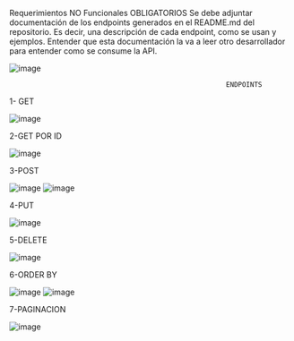 Requerimientos NO Funcionales OBLIGATORIOS
Se debe adjuntar documentación de los endpoints generados en el README.md del repositorio. Es decir, una descripción de cada endpoint, como se usan y ejemplos. Entender que esta documentación la va a leer otro desarrollador para entender como se consume la API.

![image](https://user-images.githubusercontent.com/103833940/201802044-65e43f4c-ace8-4e42-97f7-1dbc5f2f6152.png)

                                                          ENDPOINTS
                                                          
                                
1- GET

![image](https://user-images.githubusercontent.com/103833940/201801945-1dbff12c-eb17-4cab-96c0-cb473812b710.png)

2-GET POR ID 

![image](https://user-images.githubusercontent.com/103833940/201802096-ba4aa203-c277-4a3e-8e8f-af21d1257ce9.png)

3-POST

![image](https://user-images.githubusercontent.com/103833940/201802201-e2028cb9-da91-4aa1-ba95-b4aaf6f7876b.png)
![image](https://user-images.githubusercontent.com/103833940/201802281-fe092466-df1e-4a66-b3d1-d07feb98eb02.png)

4-PUT

![image](https://user-images.githubusercontent.com/103833940/201802370-a3c2e402-78b2-4303-9b73-fab3a1a85fe4.png)


5-DELETE

![image](https://user-images.githubusercontent.com/103833940/201802599-a936e680-1c92-4bb9-8873-8de76a51702f.png)


6-ORDER BY

![image](https://user-images.githubusercontent.com/103833940/201802648-64a041de-5888-437a-a40c-5a8ab18b71bd.png)
![image](https://user-images.githubusercontent.com/103833940/201802684-f01e75a5-a9f9-4b7e-bcb0-2c95ce2e6396.png)

7-PAGINACION

![image](https://user-images.githubusercontent.com/103833940/201802722-52479230-c892-4502-bad2-afdd1f7fae00.png)


